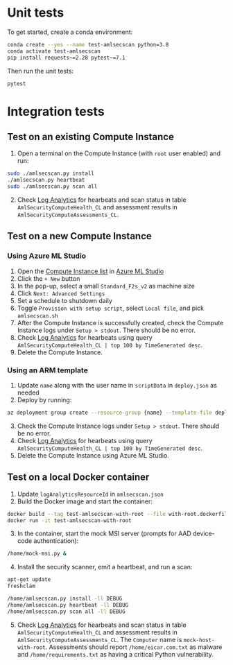 # Unit tests

To get started, create a conda environment:
```bash
conda create --yes --name test-amlsecscan python=3.8
conda activate test-amlsecscan
pip install requests~=2.28 pytest~=7.1
```

Then run the unit tests:
```bash
pytest
```

# Integration tests

## Test on an existing Compute Instance

1. Open a terminal on the Compute Instance (with `root` user enabled) and run:
```bash
sudo ./amlsecscan.py install
./amlsecscan.py heartbeat
sudo ./amlsecscan.py scan all
```
2. Check [Log Analytics](https://learn.microsoft.com/en-us/azure/azure-monitor/logs/log-analytics-overview) for hearbeats and scan status in table `AmlSecurityComputeHealth_CL` and assessment results in `AmlSecurityComputeAssessments_CL`.

## Test on a new Compute Instance

### Using Azure ML Studio

1. Open the [Compute Instance list](https://ml.azure.com/compute/list) in [Azure ML Studio](https://ml.azure.com)
2. Click the `+ New` button
3. In the pop-up, select a small `Standard_F2s_v2` as machine size
4. Click `Next: Advanced Settings`
5. Set a schedule to shutdown daily
6. Toggle `Provision with setup script`, select `Local file`, and pick `amlsecscan.sh`
7. After the Compute Instance is successfully created, check the Compute Instance logs under `Setup > stdout`. There should be no error.
8. Check [Log Analytics](https://learn.microsoft.com/en-us/azure/azure-monitor/logs/log-analytics-overview) for hearbeats using query `AmlSecurityComputeHealth_CL | top 100 by TimeGenerated desc`.
9. Delete the Compute Instance.

### Using an ARM template

1. Update `name` along with the user name in `scriptData` in `deploy.json` as needed
2. Deploy by running:
```bash
az deployment group create --resource-group {name} --template-file deploy.json
```
3. Check the Compute Instance logs under `Setup > stdout`. There should be no error.
4. Check [Log Analytics](https://learn.microsoft.com/en-us/azure/azure-monitor/logs/log-analytics-overview) for hearbeats using query `AmlSecurityComputeHealth_CL | top 100 by TimeGenerated desc`.
5. Delete the Compute Instance using Azure ML Studio.

## Test on a local Docker container

1. Update `logAnalyticsResourceId` in `amlsecscan.json`
2. Build the Docker image and start the container:
```bash
docker build --tag test-amlsecscan-with-root --file with-root.dockerfile ..
docker run -it test-amlsecscan-with-root
```
3. In the container, start the mock MSI server (prompts for AAD device-code authentication):
```bash
/home/mock-msi.py &
```
4. Install the security scanner, emit a heartbeat, and run a scan:
```bash
apt-get update
freshclam

/home/amlsecscan.py install -ll DEBUG
/home/amlsecscan.py heartbeat -ll DEBUG
/home/amlsecscan.py scan all -ll DEBUG
```
5. Check [Log Analytics](https://learn.microsoft.com/en-us/azure/azure-monitor/logs/log-analytics-overview) for hearbeats and scan status in table `AmlSecurityComputeHealth_CL` and assessment results in `AmlSecurityComputeAssessments_CL`.
The `Computer` name is `mock-host-with-root`. Assessments should report `/home/eicar.com.txt` as malware and `/home/requirements.txt` as having a critical Python vulnerability.
